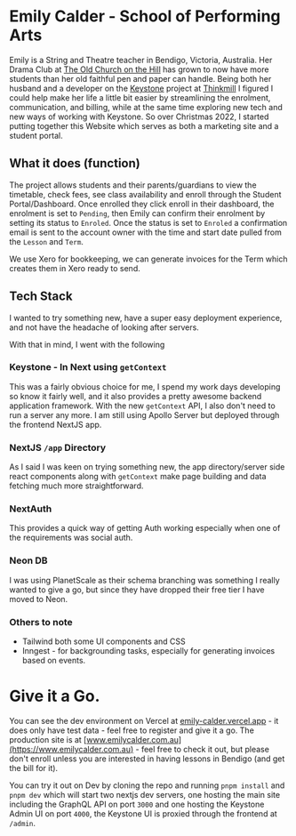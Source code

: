 # Emily Calder - School of Performing Arts

Emily is a String and Theatre teacher in Bendigo, Victoria, Australia. Her Drama Club at [The Old Church on the Hill](https://www.theoldchurch.org.au) has grown to now have more students than her old faithful pen and paper can handle. Being both her husband and a developer on the [Keystone](https://www.keystonejs.com) project at [Thinkmill](https://www.thinkmill.com.au) I figured I could help make her life a little bit easier by streamlining the enrolment, communication, and billing, while at the same time exploring new tech and new ways of working with Keystone. So over Christmas 2022, I started putting together this Website which serves as both a marketing site and a student portal.

## What it does (function)

The project allows students and their parents/guardians to view the timetable, check fees, see class availability and enroll through the Student Portal/Dashboard. Once enrolled they click enroll in their dashboard, the enrolment is set to `Pending`, then Emily can confirm their enrolment by setting its status to `Enroled`. Once the status is set to `Enroled` a confirmation email is sent to the account owner with the time and start date pulled from the `Lesson` and `Term`.

We use Xero for bookkeeping, we can generate invoices for the Term which creates them in Xero ready to send.

## Tech Stack

I wanted to try something new, have a super easy deployment experience, and not have the headache of looking after servers.

With that in mind, I went with the following

### Keystone - In Next using `getContext`

This was a fairly obvious choice for me, I spend my work days developing so know it fairly well, and it also provides a pretty awesome backend application framework. With the new `getContext` API, I also don't need to run a server any more. I am still using Apollo Server but deployed through the frontend NextJS app.

### NextJS `/app` Directory

As I said I was keen on trying something new, the app directory/server side react components along with `getContext` make page building and data fetching much more straightforward.

### NextAuth

This provides a quick way of getting Auth working especially when one of the requirements was social auth.

### Neon DB

I was using PlanetScale as their schema branching was something I really wanted to give a go, but since they have dropped their free tier I have moved to Neon.

### Others to note

- Tailwind both some UI components and CSS
- Inngest - for backgrounding tasks, especially for generating invoices based on events.

# Give it a Go.

You can see the dev environment on Vercel at [emily-calder.vercel.app](https://emily-calder.vercel.app) - it does only have test data - feel free to register and give it a go. The production site is at [www.emilycalder.com.au](https://www.emilycalder.com.au) - feel free to check it out, but please don't enroll unless you are interested in having lessons in Bendigo (and get the bill for it).

You can try it out on Dev by cloning the repo and running `pnpm install` and `pnpm dev` which will start two nextjs dev servers, one hosting the main site including the GraphQL API on port `3000` and one hosting the Keystone Admin UI on port `4000`, the Keystone UI is proxied through the frontend at `/admin`.
